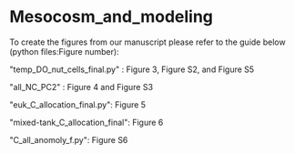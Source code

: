 # Mesocosm_and_modeling

To create the figures from our manuscript please refer to the guide below (python files:Figure number):

"temp_DO_nut_cells_final.py" : Figure 3, Figure S2, and Figure S5

"all_NC_PC2" : Figure 4 and Figure S3

"euk_C_allocation_final.py": Figure 5

"mixed-tank_C_allocation_final": Figure 6

"C_all_anomoly_f.py": Figure S6


